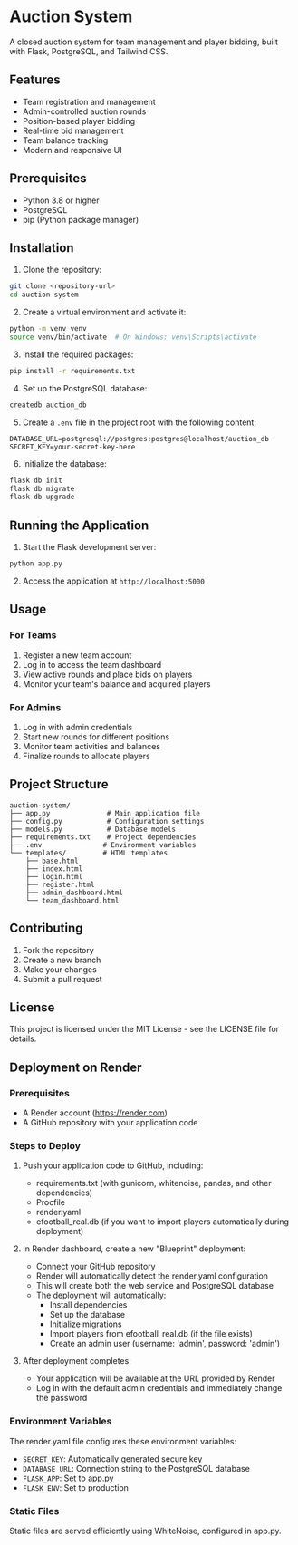 # Auction System

A closed auction system for team management and player bidding, built with Flask, PostgreSQL, and Tailwind CSS.

## Features

- Team registration and management
- Admin-controlled auction rounds
- Position-based player bidding
- Real-time bid management
- Team balance tracking
- Modern and responsive UI

## Prerequisites

- Python 3.8 or higher
- PostgreSQL
- pip (Python package manager)

## Installation

1. Clone the repository:
```bash
git clone <repository-url>
cd auction-system
```

2. Create a virtual environment and activate it:
```bash
python -m venv venv
source venv/bin/activate  # On Windows: venv\Scripts\activate
```

3. Install the required packages:
```bash
pip install -r requirements.txt
```

4. Set up the PostgreSQL database:
```bash
createdb auction_db
```

5. Create a `.env` file in the project root with the following content:
```
DATABASE_URL=postgresql://postgres:postgres@localhost/auction_db
SECRET_KEY=your-secret-key-here
```

6. Initialize the database:
```bash
flask db init
flask db migrate
flask db upgrade
```

## Running the Application

1. Start the Flask development server:
```bash
python app.py
```

2. Access the application at `http://localhost:5000`

## Usage

### For Teams
1. Register a new team account
2. Log in to access the team dashboard
3. View active rounds and place bids on players
4. Monitor your team's balance and acquired players

### For Admins
1. Log in with admin credentials
2. Start new rounds for different positions
3. Monitor team activities and balances
4. Finalize rounds to allocate players

## Project Structure

```
auction-system/
├── app.py              # Main application file
├── config.py           # Configuration settings
├── models.py           # Database models
├── requirements.txt    # Project dependencies
├── .env               # Environment variables
└── templates/         # HTML templates
    ├── base.html
    ├── index.html
    ├── login.html
    ├── register.html
    ├── admin_dashboard.html
    └── team_dashboard.html
```

## Contributing

1. Fork the repository
2. Create a new branch
3. Make your changes
4. Submit a pull request

## License

This project is licensed under the MIT License - see the LICENSE file for details.

## Deployment on Render

### Prerequisites
- A Render account (https://render.com)
- A GitHub repository with your application code

### Steps to Deploy

1. Push your application code to GitHub, including:
   - requirements.txt (with gunicorn, whitenoise, pandas, and other dependencies)
   - Procfile
   - render.yaml
   - efootball_real.db (if you want to import players automatically during deployment)

2. In Render dashboard, create a new "Blueprint" deployment:
   - Connect your GitHub repository
   - Render will automatically detect the render.yaml configuration
   - This will create both the web service and PostgreSQL database
   - The deployment will automatically:
     - Install dependencies
     - Set up the database
     - Initialize migrations
     - Import players from efootball_real.db (if the file exists)
     - Create an admin user (username: 'admin', password: 'admin')

3. After deployment completes:
   - Your application will be available at the URL provided by Render
   - Log in with the default admin credentials and immediately change the password

### Environment Variables

The render.yaml file configures these environment variables:
- `SECRET_KEY`: Automatically generated secure key
- `DATABASE_URL`: Connection string to the PostgreSQL database
- `FLASK_APP`: Set to app.py
- `FLASK_ENV`: Set to production

### Static Files

Static files are served efficiently using WhiteNoise, configured in app.py. 
